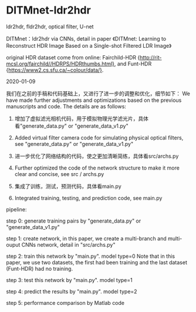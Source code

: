 # DITMnet-ldr2hdr
ldr2hdr, fldr2hdr, optical filter, U-net

DITMnet：ldr2hdr via CNNs, detail in paper 《DITMnet: Learning to Reconstruct HDR Image Based on a Single-shot Filtered LDR Image》

original HDR dataset come from online: Fairchild-HDR {http://rit-mcsl.org/fairchild//HDRPS/HDRthumbs.html}, and Funt-HDR {https://www2.cs.sfu.ca/~colour/data/}.

2020-01-09

我们在之前的手稿和代码基础上，又进行了进一步的调整和优化，细节如下：
We have made further adjustments and optimizations based on the previous manuscripts and code. The details are as follows:


1. 增加了虚拟滤光相机代码，用于模拟物理光学滤光片，具体看"generate_data.py" or "generate_data_v1.py"
1. Added virtual filter camera code for simulating physical optical filters, see "generate_data.py" or "generate_data_v1.py"


2. 进一步优化了网络结构的代码，使之更加清晰简练，具体看src/archs.py
2. Further optimized the code of the network structure to make it more clear and concise, see src / archs.py


3. 集成了训练，测试，预测代码，具体看main.py
3. Integrated training, testing, and prediction code, see main.py


pipeline:

step 0: generate training pairs by "generate_data.py" or "generate_data_v1.py"

step 1: create network, in this paper, we create a multi-branch and multi-ouput CNNs network, detail in "src/archs.py"

step 2: train this network by "main.py". model type=0
Note that in this paper, we use two datasets, the first had been training and the last dataset (Funt-HDR) had no training.

step 3: test this network by "main.py". model type=1

step 4: predict the results by "main.py". model type=2

step 5: performance comparison by Matlab code



